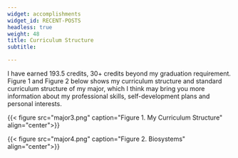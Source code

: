 ```yaml
---
widget: accomplishments
widget_id: RECENT-POSTS
headless: true
weight: 48
title: Curriculum Structure
subtitle: 

---
```


I have earned 193.5 credits, 30+ credits beyond my graduation requirement. Figure 1 and Figure 2 below shows my curriculum structure and standard curriculum structure of my major, which I think may bring you more information about my professional skills, self-development plans and personal interests.

{{< figure src="major3.png" caption="Figure 1. My Curriculum Structure"  align="center">}}

{{< figure src="major4.png" caption="Figure 2. Biosystems"  align="center">}}

